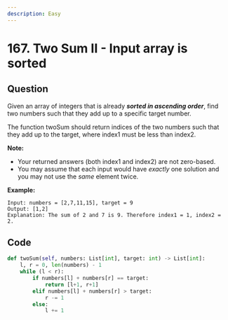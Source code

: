 ```yaml
---
description: Easy
---
```


# 167. Two Sum II - Input array is sorted

## Question

Given an array of integers that is already _**sorted in ascending order**_, find two numbers such that they add up to a specific target number.

The function twoSum should return indices of the two numbers such that they add up to the target, where index1 must be less than index2.

**Note:**

* Your returned answers \(both index1 and index2\) are not zero-based.
* You may assume that each input would have _exactly_ one solution and you may not use the _same_ element twice.

**Example:**

```text
Input: numbers = [2,7,11,15], target = 9
Output: [1,2]
Explanation: The sum of 2 and 7 is 9. Therefore index1 = 1, index2 = 2.
```

## Code 

```python
def twoSum(self, numbers: List[int], target: int) -> List[int]:
    l, r = 0, len(numbers) - 1
    while (l < r):
        if numbers[l] + numbers[r] == target:
            return [l+1, r+1]
        elif numbers[l] + numbers[r] > target: 
            r -= 1
        else:
            l += 1
```

